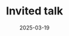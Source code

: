 ---
collection: talks
date: 2025-03-19
title: "Invited talk"
venue: "Data Meets Models and Beyond Workshop, LUT"
location: "Saariselkä, Finland"
# paperurl: 
# slidesurl: 'http://sarapv.github.io/files/slides/mcm2025.pdf'
# videourl:
# abstract: 
---